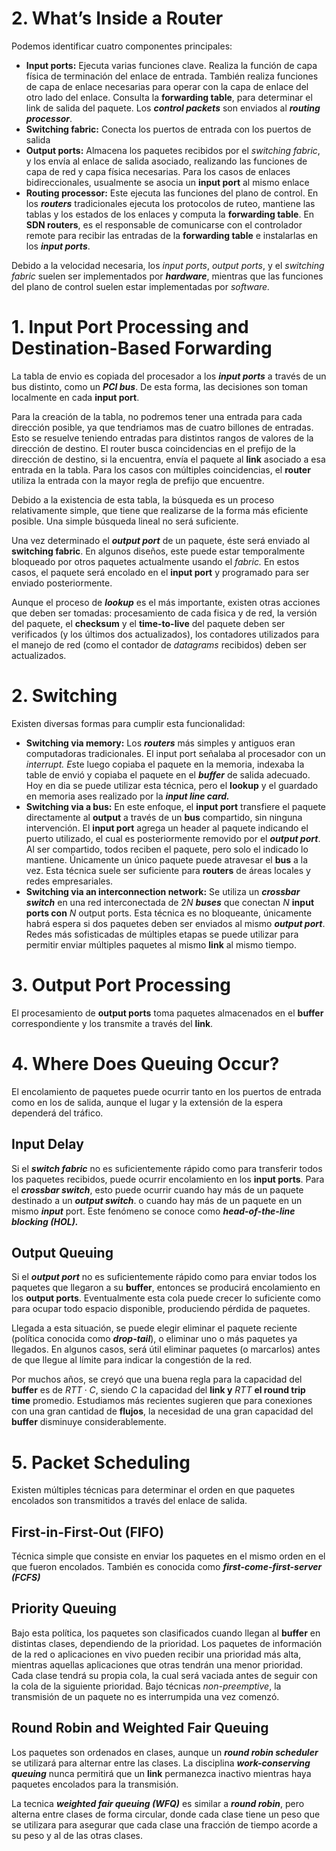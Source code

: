 # 2. What’s Inside a Router

Podemos identificar cuatro componentes principales:

- ************************Input ports:************************ Ejecuta varias funciones clave. Realiza la función de capa física de terminación del enlace de entrada. También realiza funciones de capa de enlace necesarias para operar con la capa de enlace del otro lado del enlace. Consulta la ****************forwarding table****************, para determinar el link de salida del paquete. Los ***************control packets*************** son enviados al *****************routing processor*****************.
- **************************Switching fabric:************************** Conecta los puertos de entrada con los puertos de salida
- ****************************Output ports:**************************** Almacena los paquetes recibidos por el *switching fabric*, y los envía al enlace de salida asociado, realizando las funciones de capa de red y capa física necesarias. Para los casos de enlaces bidireccionales, usualmente se asocia un ****input port**** al mismo enlace
- ************************************Routing processor:************************************ Este ejecuta las funciones del plano de control. En los *******routers******* tradicionales ejecuta los protocolos de ruteo, mantiene las tablas y los estados de los enlaces y computa la ****************forwarding table****************. En **********SDN routers**********, es el responsable de comunicarse con el controlador remote para recibir las entradas de la ****************forwarding table**************** e instalarlas en los ***********input ports***********.

Debido a la velocidad necesaria, los *input ports*, *output ports*, y el *switching fabric* suelen ser implementados por *******hardware*******, mientras que las funciones del plano de control suelen estar implementadas por *software.*

# 1. Input Port Processing and Destination-Based Forwarding

La tabla de envio es copiada del procesador a los ***********input ports*********** a través de un bus distinto, como un *******PCI bus*******. De esta forma, las decisiones son toman localmente en cada **********input port**********.

Para la creación de la tabla, no podremos tener una entrada para cada dirección posible, ya que tendriamos mas de cuatro billones de entradas. Esto se resuelve teniendo entradas para distintos rangos de valores de la dirección de destino. El router busca coincidencias en el prefijo de la dirección de destino, si la encuentra, envía el paquete al ****link**** asociado a esa entrada en la tabla. Para los casos con múltiples coincidencias, el ******router****** utiliza la entrada con la mayor regla de prefijo que encuentre.

Debido a la existencia de esta tabla, la búsqueda es un proceso relativamente simple, que tiene que realizarse de la forma más eficiente posible. Una simple búsqueda lineal no será suficiente.

Una vez determinado el ***********output port*********** de un paquete, éste será enviado al ****************switching fabric****************. En algunos diseños, este puede estar temporalmente bloqueado por otros paquetes actualmente usando el *fabric.* En estos casos, el paquete será encolado en el **********input port********** y programado para ser enviado posteriormente.

Aunque el proceso de ***lookup*** es el más importante, existen otras acciones que deben ser tomadas: procesamiento de cada fisica y de red, la versión del paquete, el ********checksum******** y el ************time-to-live************ del paquete deben ser verificados (y los últimos dos actualizados), los contadores utilizados para el manejo de red (como el contador de *datagrams* recibidos) deben ser actualizados.

# 2. Switching

Existen diversas formas para cumplir esta funcionalidad:

- ******************************************Switching via memory:****************************************** Los *******routers******* más simples y antiguos eran computadoras tradicionales. El input port señalaba al procesador con un *interrupt. E*ste luego copiaba el paquete en la memoria, indexaba la table de envió y copiaba el paquete en el ***buffer*** de salida adecuado. Hoy en dia se puede utilizar esta técnica, pero el ******lookup****** y el guardado en memoria ases realizado por la ***************input line card.***************
- ****************************************Switching via a bus:**************************************** En este enfoque, el **********input port********** transfiere el paquete directamente al ******output****** a través de un ****bus**** compartido, sin ninguna intervención. El ****input port**** agrega un header al paquete indicando el puerto utilizado, el cual es posteriormente removido por el ***********output port***********. Al ser compartido, todos reciben el paquete, pero solo el indicado lo mantiene. Únicamente un único paquete puede atravesar el ****bus**** a la vez. Esta técnica suele ser suficiente para ******routers****** de áreas locales y redes empresariales.
- ************************************************************************Switching via an interconnection network:************************************************************************ Se utiliza un *********crossbar switch********* en una red interconectada de $2N$ *****buses***** que conectan $N$ ********input ports con******** $N$ output ports. Esta técnica es no bloqueante, únicamente habrá espera si dos paquetes deben ser enviados al mismo ***********output port***********. Redes más sofisticadas de múltiples etapas se puede utilizar para permitir enviar múltiples paquetes al mismo ****link**** al mismo tiempo.

# 3. Output Port Processing

El procesamiento de ************output ports************ toma paquetes almacenados en el ******buffer****** correspondiente y los transmite a través del ****link****.

# 4. Where Does Queuing Occur?

El encolamiento de paquetes puede ocurrir tanto en los puertos de entrada como en los de salida, aunque el lugar y la extensión de la espera dependerá del tráfico.

## Input Delay

Si el *************switch fabric************* no es suficientemente rápido como para transferir todos los paquetes recibidos, puede ocurrir encolamiento en los **********input ports**********. Para el ***************crossbar switch***************, esto puede ocurrir cuando hay más de un paquete destinado a un *************output switch*************. o cuando hay más de un paquete en un mismo *************input************* port. Este fenómeno se conoce como *************head-of-the-line blocking (HOL).*************

## Output Queuing

Si el *************output port************* no es suficientemente rápido como para enviar todos los paquetes que llegaron a su ******buffer******, entonces se producirá encolamiento en los ************output ports************. Eventualmente esta cola puede crecer lo suficiente como para ocupar todo espacio disponible, produciendo pérdida de paquetes.

Llegada a esta situación, se puede elegir eliminar el paquete reciente (política conocida como *********drop-tail*********), o eliminar uno o más paquetes ya llegados. En algunos casos, será útil eliminar paquetes (o marcarlos) antes de que llegue al límite para indicar la congestión de la red.

Por muchos años, se creyó que una buena regla para la capacidad del ******buffer****** es de $RTT\cdot C$, siendo $C$ la capacidad del **************link y************** $RTT$ ************el round trip time************ promedio. Estudiamos más recientes sugieren que para conexiones con una gran cantidad de ******flujos******, la necesidad de una gran capacidad del ******buffer****** disminuye considerablemente.

# 5. Packet Scheduling

Existen múltiples técnicas para determinar el orden en que paquetes encolados son transmitidos a través del enlace de salida.

## First-in-First-Out (FIFO)

Técnica simple que consiste en enviar los paquetes en el mismo orden en el que fueron encolados. También es conocida como *****************first-come-first-server (FCFS)*****************

## Priority Queuing

Bajo esta política, los paquetes son clasificados cuando llegan al ******buffer****** en distintas clases, dependiendo de la prioridad. Los paquetes de información de la red o aplicaciones en vivo pueden recibir una prioridad más alta, mientras aquellas aplicaciones que otras tendrán una menor prioridad. Cada clase tendrá su propia cola, la cual será vaciada antes de seguir con la cola de la siguiente prioridad. Bajo técnicas *non-preemptive*, la transmisión de un paquete no es interrumpida una vez comenzó.

## Round Robin and Weighted Fair Queuing

Los paquetes son ordenados en clases, aunque un *****************round robin scheduler***************** se utilizará para alternar entre las clases. La disciplina ***********************work-conserving queuing*********************** nunca permitirá que un ****link**** permanezca inactivo mientras haya paquetes encolados para la transmisión.

La tecnica *******weighted fair queuing (WFQ)******* es similar a ***********round robin***********, pero alterna entre clases de forma circular, donde cada clase tiene un peso que se utilizara para asegurar que cada clase una fracción de tiempo acorde a su peso y al de las otras clases.